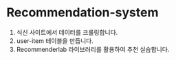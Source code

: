 # Recommendation-system

1. 식신 사이트에서 데이터를 크롤링합니다.
2. user-item 테이블을 만듭니다.
3. Recommenderlab 라이브러리를 활용하여 추천 실습합니다.